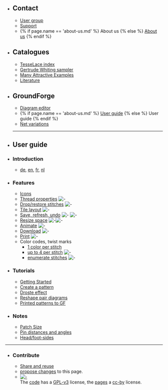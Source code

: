 * <h2> Contact </h2>

  * <a href="https://groups.io/g/GroundForge" target="_blank">User group</a>
  * <a href="https://groundforge.wordpress.com" target="_blank">Support</a>
  * {% if page.name == 'about-us.md' %} About us {% else %} [About us](/GroundForge-help/about-us) {% endif %}

* <h2> Catalogues </h2>

  * [TesseLace index](/tesselace-to-gf)
  * [Gertrude Whiting sampler](/gw-lace-to-gf)
  * [Many Attractive Examples](/MAE-gf/)
  * [Literature](/MAE-gf/docs/literature)

* <h2> GroundForge </h2>

  * [Diagram editor](/GroundForge/tiles)
  * {% if page.name == 'about-us.md' %} [User guide](/GroundForge/) {% else %} User guide {% endif %}
  * [Net variations](/GroundForge/nets)

  * * *

* <h2> User guide </h2>

* <h3> Introduction </h3>

  * [de](https://github.com/d-bl/GroundForge/blob/oidfa-article/docs/help/DE.md), [en](/GroundForge/), [fr](http://gibritte.over-blog.com/2020/05/jouer-groundforge.html), [nl](https://github.com/d-bl/GroundForge/blob/oidfa-article/docs/help/NL.md)

* <h3> Features </h3>

  * [Icons](/GroundForge-help/Icons)
  * [Thread properties](/GroundForge-help/Thread-Properties) ![-](/GroundForge-help/images/toggle-thread.png)
  * [Drop/restore stitches](/GroundForge-help/Replace) ![-](/GroundForge-help/images/toggle-stitch.png)
  * [Tile layout](/GroundForge-help/Change-tiles) ![-](/GroundForge-help/images/brick-menu-icon.png)
  * [Save, refresh, undo](/GroundForge-help/Undo) ![-](/GroundForge/images/link.png) ![-](/GroundForge/images/wand.png)
  * [Resize space](/GroundForge-help/Icons) ![-](/GroundForge/images/size-inc.jpg)![-](/GroundForge/images/size-dec.jpg)
  * [Animate](/GroundForge-help/Icons) ![-](/GroundForge/images/animate.png)
  * [Download](/GroundForge-help/Download) ![-](/GroundForge/images/download.jpg)
  * [Print](/GroundForge-help/Icons) ![-](/GroundForge/images/print.png)
  * Color codes, twist marks
      * [1 color per stitch](/GroundForge-help/Color-Code)
      * [up to 4 per stitch](/GroundForge-help/color-rules) ![-](/GroundForge/images/to-color-rules.png)
      * [enumerate stitches](/GroundForge-help/Icons) ![-](/GroundForge/images/swatches.png)

* <h3> Tutorials </h3>

  * [Getting Started](/GroundForge-help/index)
  * [Create a pattern](/GroundForge-help/Advanced)
  * [Droste effect](/GroundForge-help/Droste-effect)
  * [Reshape pair diagrams](/GroundForge-help/Reshape-Patterns)
  * [Printed patterns to GF](/GroundForge-help/Reversed-engineering-of-patterns)

* <h3> Notes </h3>

  * [Patch Size](/GroundForge-help/Patch-Size)
  * [Pin distances and angles](/GroundForge-help/Pin-distances-and-angles)
  * [Head/foot-sides](/GroundForge-help/footsides)

* * *

* <h3> Contribute </h3>

  * [Share and reuse](/GroundForge-help/Reuse)
  * [propose changes]({{%20site.github.repository_url%20}}/edit/master/docs/{{%20page.path%20}} "typo's, grammar, whatever") to this page.
  * [![-](/GroundForge/assets/images/CC_some_rights_reserved.png)](https://github.com/d-bl/GroundForge/#licenses)  
    The [code](https://github.com/d-bl/GroundForge/tree/master/src) has a [GPL-v3](https://github.com/d-bl/GroundForge#licenses) license, the [pages](https://github.com/d-bl/GroundForge/tree/master/docs) a [cc-by](http://creativecommons.org/licenses/by/4.0/) license.
